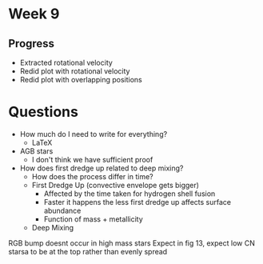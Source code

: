 # Week 9

## Progress
- Extracted rotational velocity
- Redid plot with rotational velocity
- Redid plot with overlapping positions

# Questions
- How much do I need to write for everything?
  - LaTeX
- AGB stars
  - I don't think we have sufficient proof
- How does first dredge up related to deep mixing?
  - How does the process differ in time?
  - First Dredge Up (convective envelope gets bigger)
    - Affected by the time taken for hydrogen shell fusion
    - Faster it happens the less first dredge up affects surface abundance
    - Function of mass + metallicity
  - Deep Mixing



RGB bump doesnt occur in high mass stars
Expect in fig 13, expect low CN starsa to be at the top rather than evenly spread